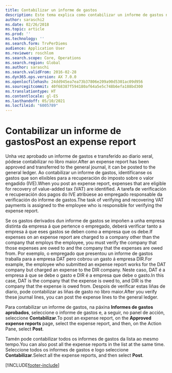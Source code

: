 ```yaml
---
title: Contabilizar un informe de gastos
description: Este tema explica como contabilizar un informe de gastos no libro maior.
author: saraschi2
ms.date: 02/26/2018
ms.topic: article
ms.prod: ''
ms.technology: ''
ms.search.form: TrvPerDiems
audience: Application User
ms.reviewer: roschlom
ms.search.scope: Core, Operations
ms.search.region: Global
ms.author: saraschi
ms.search.validFrom: 2016-02-28
ms.dyn365.ops.version: AX 7.0.0
ms.openlocfilehash: 24dd945ea7ea73b37806e209a90d5301ac09d956
ms.sourcegitcommit: 40f68387f594180af64a5e5c748b6efa188bd300
ms.translationtype: HT
ms.contentlocale: gl-ES
ms.lasthandoff: 05/10/2021
ms.locfileid: "6005789"
---
```

# <a name="post-an-expense-report"></a><span data-ttu-id="56504-103">Contabilizar un informe de gastos</span><span class="sxs-lookup"><span data-stu-id="56504-103">Post an expense report</span></span>

<span data-ttu-id="56504-104">Unha vez aprobado un informe de gastos e transferido ao diario xeral, pódese contabilizar no libro maior.</span><span class="sxs-lookup"><span data-stu-id="56504-104">After an expense report has been approved and transferred to the general journal, it can be posted to the general ledger.</span></span> <span data-ttu-id="56504-105">Ao contabilizar un informe de gastos, identifícanse os gastos que son elixibles para a recuperación do imposto sobre o valor engadido (IVE).</span><span class="sxs-lookup"><span data-stu-id="56504-105">When you post an expense report, expenses that are eligible for recovery of value-added tax (VAT) are identified.</span></span> <span data-ttu-id="56504-106">A tarefa de verificación e recuperación dos pagos do IVE atribúese ao empregado responsable da verificación do informe de gastos.</span><span class="sxs-lookup"><span data-stu-id="56504-106">The task of verifying and recovering VAT payments is assigned to the employee who is responsible for verifying the expense report.</span></span>

<span data-ttu-id="56504-107">Se os gastos derivados dun informe de gastos se impoñen a unha empresa distinta da empresa á que pertence o empregado, deberá verificar tanto a empresa á que eses gastos se deben como a empresa que os debe.</span><span class="sxs-lookup"><span data-stu-id="56504-107">If expenses on an expense report are charged to a company other than the company that employs the employee, you must verify the company that those expenses are owed to and the company that the expenses are owed from.</span></span> <span data-ttu-id="56504-108">Por exemplo, o empregado que presentou un informe de gastos traballa para a empresa DAT pero cobrou un gasto á empresa DIR.</span><span class="sxs-lookup"><span data-stu-id="56504-108">For example, the employee who submitted an expense report works for the DAT company but charged an expense to the DIR company.</span></span> <span data-ttu-id="56504-109">Neste caso, DAT é a empresa á que se debe o gasto e DIR é a empresa que debe o gasto.</span><span class="sxs-lookup"><span data-stu-id="56504-109">In this case, DAT is the company that the expense is owed to, and DIR is the company that the expense is owed from.</span></span> <span data-ttu-id="56504-110">Despois de verificar estas liñas de diario, pode contabilizar as liñas de gasto no libro maior.</span><span class="sxs-lookup"><span data-stu-id="56504-110">After you verify these journal lines, you can post the expense lines to the general ledger.</span></span>

<span data-ttu-id="56504-111">Para contabilizar un informe de gastos, na páxina **Informes de gastos aprobados**, seleccione o informe de gastos e, a seguir, no panel de acción, seleccione **Contabilizar**.</span><span class="sxs-lookup"><span data-stu-id="56504-111">To post an expense report, on the **Approved expense reports** page, select the expense report, and then, on the Action Pane, select **Post**.</span></span>

<span data-ttu-id="56504-112">Tamén pode contabilizar todos os informes de gastos da lista ao mesmo tempo.</span><span class="sxs-lookup"><span data-stu-id="56504-112">You can also post all the expense reports in the list at the same time.</span></span> <span data-ttu-id="56504-113">Seleccione todos os informes de gastos e logo seleccione **Contabilizar**.</span><span class="sxs-lookup"><span data-stu-id="56504-113">Select all the expense reports, and then select **Post**.</span></span>


[!INCLUDE[footer-include](../includes/footer-banner.md)]